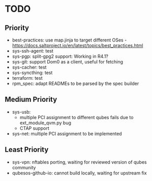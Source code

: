 # TODO

## Priority

- best-practices: use map.jinja to target different OSes - https://docs.saltproject.io/en/latest/topics/best_practices.html
- sys-ssh-agent: test
- sys-pgp: split-gpg2 support: Working in R4.1?
- sys-git: support Dom0 as a client, useful for fetching
- sys-cacher: test
- sys-syncthing: test
- terraform: test
- rpm_spec: adapt READMEs to be parsed by the spec builder

## Medium Priority

- sys-usb:
  - multiple PCI assignment to different qubes fails due to ext_module_qvm.py
    bug
  - CTAP support
- sys-net: multiple PCI assignment to be implemented

## Least Priority

- sys-vpn: nftables porting, waiting for reviewed version of qubes community
- qubesos-github-io: cannot build locally, waiting for upstream fix

